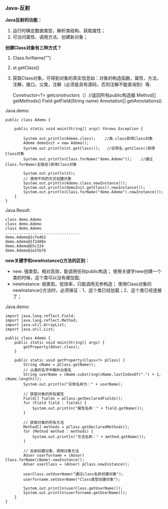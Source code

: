 
### Java-反射

**Java反射的功能：**
1. 运行时确定数据类型，解析类结构、获取属性；
2. 可访问属性、调用方法、创建新对象； 

**创建Class对象有三种方式？**
1. Class.forName("")
2. st.getClass()
3. 获取Class对象，可得到对象的真实信息如：对象的构造函数，属性，方法，注解，接口，父类，注解（必须是具有源码，否则注解不能查询到）等;


	Constructor<?> getconstructors（）//返回所有public构造器
	Method[] getMethods()
	Field getField(String name)
	Annotation[] getAnnotations()


Java.demo:

	public class Ademo {
	
		public static void main(String[] args) throws Exception {
			
			System.out.println(Ademo.class); 	//类.class获得Class对象
			Ademo demoInit = new Ademo();
			System.out.println(st.getClass());	 //实例名.getClass()获得Class对象
			System.out.println(Class.forName("demo.Ademo"));	//通过Class.forName(全路径)获得Class对象
	
			System.out.println(st);
			// 使用不同的方式创建对象
			System.out.println(Ademo.class.newInstance());
			System.out.println(demoInit.getClass().newInstance());
			System.out.println(Class.forName("demo.Ademo").newInstance());
		}
	}

Java.Result:

	class demo.Ademo
	class demo.Ademo
	class demo.Ademo
	.................................
	demo.Ademo@1cfe4b2
	demo.Ademo@1f2d08e
	demo.Ademo@b5c224
	demo.Ademo@1e25b76


**new关键字和newInstance()方法的区别：**

- new: 强类型。相对高效，能调用任何public构造；
	使用关键字new创建一个类的时候，这个类可以没有被加载;
- newInstance: 弱类型。低效率，只能调用无参构造；
	使用Class对象的newInstance()方法时，必须保证：1、这个类已经加载；2、这个类已经连接了；

Java.demo:

	import java.lang.reflect.Field;
	import java.lang.reflect.Method;
	import java.util.ArrayList;
	import java.util.List;
	
	public class Ademo {
		public static void main(String[] args) {
			getProperty(AUser.class);
		}
	
		public static void getProperty(Class<?> pClass) {
			String cName = pClass.getName();
			// 从类的名字中解析出类名
			String userName = cName.substring(cName.lastIndexOf(".") + 1, cName.length());
			System.out.println("实体名称为：" + userName);
			
			// 获取对象的所有属性
			Field[] fields = pClass.getDeclaredFields();
			for (Field field : fields) {
				System.out.println("属性名称：" + field.getName());
			}
			
			// 获取对象的所有方法
			Method[] methods = pClass.getDeclaredMethods();
			for (Method method : methods) {
				System.out.println("方法名称：" + method.getName());
			}
			
			// 反射创建对象，调用对象方法
			AUser userforname = (AUser) Class.forName(cName).newInstance();										
			AUser userClass = (AUser) pClass.newInstance();		

			userClass.setUserName("通过class名称创建对象");
			userforname.setUserName("Class类型创建对象");
			
			System.out.println(userClass.getUserName());
			System.out.println(userforname.getUserName());
		}
	}